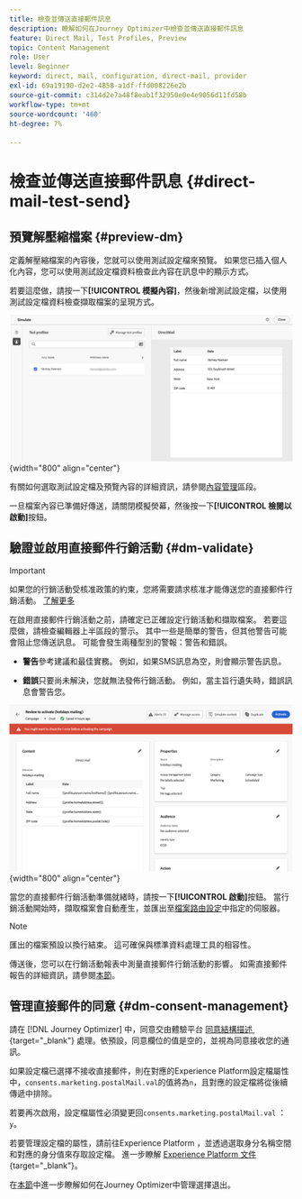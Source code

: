 ```yaml
---
title: 檢查並傳送直接郵件訊息
description: 瞭解如何在Journey Optimizer中檢查並傳送直接郵件訊息
feature: Direct Mail, Test Profiles, Preview
topic: Content Management
role: User
level: Beginner
keyword: direct, mail, configuration, direct-mail, provider
exl-id: 69a19190-d2e2-4858-a1df-ffd008226e2b
source-git-commit: c314d2e7a48f8eab1f32950e0e4e9056d11fd58b
workflow-type: tm+mt
source-wordcount: '460'
ht-degree: 7%

---
```


# 檢查並傳送直接郵件訊息 {#direct-mail-test-send}

## 預覽解壓縮檔案 {#preview-dm}

定義解壓縮檔案的內容後，您就可以使用測試設定檔來預覽。 如果您已插入個人化內容，您可以使用測試設定檔資料檢查此內容在訊息中的顯示方式。

若要這麼做，請按一下&#x200B;**[!UICONTROL 模擬內容]**，然後新增測試設定檔，以使用測試設定檔資料檢查擷取檔案的呈現方式。

![](assets/direct-mail-simulate.png){width="800" align="center"}

有關如何選取測試設定檔及預覽內容的詳細資訊，請參閱[內容管理](../content-management/preview-test.md)區段。

一旦檔案內容已準備好傳送，請關閉模擬熒幕，然後按一下&#x200B;**[!UICONTROL 檢閱以啟動]**&#x200B;按鈕。

## 驗證並啟用直接郵件行銷活動 {#dm-validate}

>[!IMPORTANT]
>
> 如果您的行銷活動受核准政策的約束，您將需要請求核准才能傳送您的直接郵件行銷活動。 [了解更多](../test-approve/gs-approval.md)

在啟用直接郵件行銷活動之前，請確定已正確設定行銷活動和擷取檔案。 若要這麼做，請檢查編輯器上半區段的警示。 其中一些是簡單的警告，但其他警告可能會阻止您傳送訊息。 可能會發生兩種型別的警報：警告和錯誤。

* **警告**&#x200B;參考建議和最佳實務。 例如，如果SMS訊息為空，則會顯示警告訊息。

* **錯誤**&#x200B;只要尚未解決，您就無法發佈行銷活動。 例如，當主旨行遺失時，錯誤訊息會警告您。

![](assets/direct-mail-review.png){width="800" align="center"}

當您的直接郵件行銷活動準備就緒時，請按一下&#x200B;**[!UICONTROL 啟動]**&#x200B;按鈕。 當行銷活動開始時，擷取檔案會自動產生，並匯出至[檔案路由設定](../direct-mail/direct-mail-configuration.md)中指定的伺服器。

>[!NOTE]
>
>匯出的檔案預設以換行結束。 這可確保與標準資料處理工具的相容性。


傳送後，您可以在行銷活動報表中測量直接郵件行銷活動的影響。 如需直接郵件報告的詳細資訊，請參閱[本節](../reports/campaign-global-report-cja-direct.md)。

## 管理直接郵件的同意 {#dm-consent-management}

請在 [!DNL Journey Optimizer] 中，同意交由體驗平台 [&#x200B; 同意結構描述 &#x200B;](https://experienceleague.adobe.com/docs/experience-platform/xdm/field-groups/profile/consents.html?lang=zh-Hant){target="_blank"} 處理。依預設，同意欄位的值是空的，並視為同意接收您的通訊。

如果設定檔已選擇不接收直接郵件，則在對應的Experience Platform設定檔屬性中，`consents.marketing.postalMail.val`的值將為`n`，且對應的設定檔將從後續傳遞中排除。

若要再次啟用，設定檔屬性必須變更回`consents.marketing.postalMail.val` ： `y`。

若要管理設定檔的屬性，請前往Experience Platform ，並透過選取身分名稱空間和對應的身分值來存取設定檔。 進一步瞭解 [Experience Platform 文件](https://experienceleague.adobe.com/docs/experience-platform/profile/ui/user-guide.html?lang=zh-Hant#getting-started){target="_blank"}。

在[本節](../privacy/opt-out.md)中進一步瞭解如何在Journey Optimizer中管理選擇退出。
